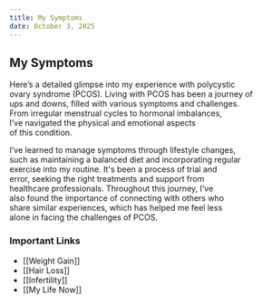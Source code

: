 ```yaml
---
title: My Symptoms
date: October 3, 2025
---
```

## My Symptoms  

Here’s a detailed glimpse into my experience with polycystic  
ovary syndrome (PCOS). Living with PCOS has been a journey of  
ups and downs, filled with various symptoms and challenges.  
From irregular menstrual cycles to hormonal imbalances,  
I’ve navigated the physical and emotional aspects  
of this condition. 

I’ve learned to manage symptoms through lifestyle changes,  
such as maintaining a balanced diet and incorporating regular  
exercise into my routine. It's been a process of trial and  
error, seeking the right treatments and support from  
healthcare professionals. Throughout this journey, I’ve  
also found the importance of connecting with others who  
share similar experiences, which has helped me feel less  
alone in facing the challenges of PCOS.
### Important Links

* [[Weight Gain]]
* [[Hair Loss]]
* [[Infertility]]
* [[My Life Now]]